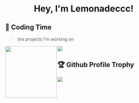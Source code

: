 <div>
  <h1 align="center">
    Hey, I'm Lemonadeccc!
  </h1>
</div>
<!--
<p align="center">
    <a href="https://github.com/Lemonadeccc">
      <img src="https://github-profile-trophy.vercel.app/?username=Lemonadeccc&theme=de&column=8"/>
    </a>
 </p>
 <p align="left"> 
    <a href="https://github.com/Lemonadeccc">
      <img align="center" src="https://github-readme-stats.vercel.app/api?username=Lemonadeccc&show_icons=true&theme=dracula"/>
    </a>
    <a href="https://github.com/Lemonadeccc">
      <img align="center" src="https://github-readme-stats.vercel.app/api/top-langs/?username=Lemonadeccc&layout=compact&theme=dracula&langs_count=8"/>
    </a>
 </p>
-->
<!--
[![trophy](https://github-profile-trophy.vercel.app/?username=Lemonadeccc&theme=dracula&column=8)](https://github.com/Lemonadeccc)
![Anurag's GitHub stats](https://github-readme-stats.vercel.app/api?username=Lemonadeccc&show_icons=true&theme=dracula)
[![Top Langs](https://github-readme-stats.vercel.app/api/top-langs/?username=Lemonadeccc&layout=compact&theme=dracula)](https://github.com/Lemonadeccc)
-->

## 🌠 Coding Time
> the projects I'm working on
<div>
    <img height="165" align="left" src="https://github-readme-stats.vercel.app/api?username=Lemonadeccc&theme=dracula&show_icons=true" />
    <img src="https://github-readme-stats.vercel.app/api/top-langs/?username=Lemonadeccc&hide=html,css,Jupyter+Notebook,ruby,javascript&theme=dracula&langs_count=6&layout=compact" />
</div>

## 🏆 Github Profile Trophy
<img src="https://github-profile-trophy.vercel.app/?username=Lemonadeccc&theme=dracula&column=8"/>
